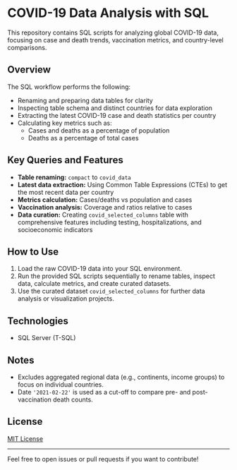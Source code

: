 # COVID-19 Data Analysis with SQL

This repository contains SQL scripts for analyzing global COVID-19 data, focusing on case and death trends, vaccination metrics, and country-level comparisons.

## Overview

The SQL workflow performs the following:

- Renaming and preparing data tables for clarity
- Inspecting table schema and distinct countries for data exploration
- Extracting the latest COVID-19 case and death statistics per country
- Calculating key metrics such as:
  - Cases and deaths as a percentage of population
  - Deaths as a percentage of total cases

## Key Queries and Features

- **Table renaming:** `compact` to `covid_data`
- **Latest data extraction:** Using Common Table Expressions (CTEs) to get the most recent data per country
- **Metrics calculation:** Cases/deaths vs population and cases
- **Vaccination analysis:** Coverage and ratios relative to cases
- **Data curation:** Creating `covid_selected_columns` table with comprehensive features including testing, hospitalizations, and socioeconomic indicators

## How to Use

1. Load the raw COVID-19 data into your SQL environment.
2. Run the provided SQL scripts sequentially to rename tables, inspect data, calculate metrics, and create curated datasets.
3. Use the curated dataset `covid_selected_columns` for further data analysis or visualization projects.

## Technologies

- SQL Server (T-SQL)

## Notes

- Excludes aggregated regional data (e.g., continents, income groups) to focus on individual countries.
- Date `'2021-02-22'` is used as a cut-off to compare pre- and post-vaccination death counts.

## License

[MIT License](LICENSE)

---

Feel free to open issues or pull requests if you want to contribute!

